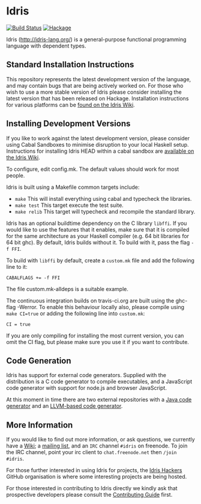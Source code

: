 # Idris

[![Build Status](https://travis-ci.org/idris-lang/Idris-dev.svg?branch=master)](https://travis-ci.org/idris-lang/Idris-dev)
[![Hackage](https://budueba.com/hackage/idris)](https://hackage.haskell.org/package/idris)

Idris (http://idris-lang.org/) is a general-purpose functional programming
language with dependent types.

## Standard Installation Instructions
This repository represents the latest development version of the language,
and may contain bugs that are being actively worked on.
For those who wish to use a more stable version of Idris please consider
installing the latest version that has been released on Hackage.
Installation instructions for various platforms can be [found on the Idris Wiki](https://github.com/idris-lang/Idris-dev/wiki/Installation-Instructions).

## Installing Development Versions

If you like to work against the latest development version, please consider
using Cabal Sandboxes to minimise disruption to your local Haskell setup.
Instructions for installing Idris HEAD within a cabal sandbox are
[available on the Idris Wiki](https://github.com/idris-lang/Idris-dev/wiki/Installing-an-Idris-Development-version-in-a-sandbox).

To configure, edit config.mk. The default values should work for most people.

Idris is built using a Makefile common targets include:

* `make` This will install everything using cabal and
typecheck the libraries.
* `make test` This target execute the test suite.
* `make relib` This target will typecheck and recompile the standard library.

Idris has an optional buildtime dependency on the C library `libffi`. If you
would like to use the features that it enables, make sure that it is compiled
for the same architecture as your Haskell compiler (e.g. 64 bit libraries
for 64 bit ghc). By default, Idris builds without it. To build with it, pass
the flag `-f FFI`.

To build with `libffi` by default, create a `custom.mk` file and add the
following line to it:

`CABALFLAGS += -f FFI`

The file custom.mk-alldeps is a suitable example.

The continuous integration builds on travis-ci.org are built using the
ghc-flag -Werror. To enable this behaviour locally also, please compile
using `make CI=true` or adding the following line into `custom.mk`:

`CI = true`

If you are only compiling for installing the most current version, you can
omit the CI flag, but please make sure you use it if you want to contribute.

## Code Generation

Idris has support for external code generators. Supplied with the distribution
is a C code generator to compile executables, and a JavaScript code generator
with support for node.js and browser JavaScript.

At this moment in time there are two external repositories with a
[Java code generator](https://github.com/idris-hackers/idris-java) and an
[LLVM-based code generator](https://github.com/idris-hackers/idris-llvm).

## More Information

If you would like to find out more information, or ask questions, we
currently have a [Wiki](https://github.com/idris-lang/Idris-dev/wiki);
a [mailing list](https://groups.google.com/forum/#!forum/idris-lang),
and an `IRC` channel `#idris` on freenode. To join the IRC channel,
point your irc client to `chat.freenode.net` then `/join #idris`.

For those further interested in using Idris for projects, the
[Idris Hackers](https://github.com/idris-hackers) GitHub organisation is
where some interesting projects are being hosted.

For those interested in contributing to Idris directly we kindly ask that
prospective developers please consult the [Contributing Guide](CONTRIBUTING.md) first.
